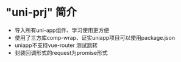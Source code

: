 # "uni-prj" 简介

- 导入所有uni-app组件、学习使用更方便 
- 使用了三方库comp-wrap、证实uniapp项目可以使用package.json 
- uniapp不支持vue-router 测试跳转
- 封装回调形式的request为promise形式

